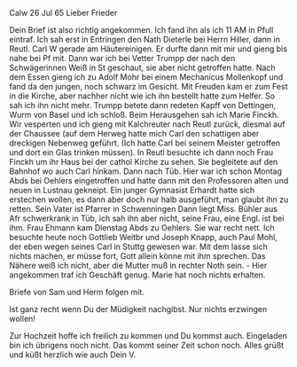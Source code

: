  Calw 26 Jul 65
Lieber Frieder

Dein Brief ist also richtig angekommen. Ich fand ihn als ich 11 AM in Pfull eintraf. Ich sah erst in Entringen den Nath Dieterle bei Herrn Hiller, dann in Reutl. Carl W gerade am Häutereinigen. Er durfte dann mit mir und gieng bis nahe bei Pf mit. Dann war ich bei Vetter Trumpp der nach den Schwägerinnen Weiß in St geschaut, sie aber nicht getroffen hatte. Nach dem Essen gieng ich zu Adolf Mohr bei einem Mechanicus Mollenkopf und fand da den jungen, noch schwarz im Gesicht. Mit Freuden kam er zum Fest in die Kirche, aber nachher nicht wie ich ihn bestellt hatte zum Helfer. So sah ich ihn nicht mehr. Trumpp betete dann redeten Kapff von Dettingen, Wurm von Basel und ich schloß. Beim Herausgehen sah ich Marie Finckh. Wir vesperten und ich gieng mit Kalchreuter nach Reutl zurück, diesmal auf der Chaussee (auf dem Herweg hatte mich Carl den schattigen aber dreckigen Nebenweg geführt. (Ich hatte Carl bei seinem Meister getroffen und dort ein Glas trinken müssen). In Reutl besuchte ich dann noch Frau Finckh um ihr Haus bei der cathol Kirche zu sehen. Sie begleitete auf den Bahnhof wo auch Carl hinkam. Dann nach Tüb. Hier war ich schon Montag Abds bei Oehlers eingetroffen und hatte dann mit den Professoren alten und neuen in Lustnau gekneipt. Ein junger Gymnasist Erhardt hatte sich erstechen wollen, es dann aber doch nur halb ausgeführt, man glaubt ihn zu retten. Sein Vater ist Pfarrer in Schwenningen Dann liegt Miss. Bühler aus Afr schwerkrank in Tüb, ich sah ihn aber nicht, seine Frau, eine Engl. ist bei ihm. Frau Ehmann kam Dienstag Abds zu Oehlers. Sie war recht nett. Ich besuchte heute noch Gottlieb Weitbr und Joseph Knapp, auch Paul Mohl, der eben wegen seines Carl in Stuttg gewesen war. Mit dem lasse sich nichts machen, er müsse fort, Gott allein könne mit ihm sprechen. Das Nähere weiß ich nicht, aber die Mutter muß in rechter Noth sein. - Hier angekommen traf ich Geschäft genug. Marie hat noch nichts erhalten.

Briefe von Sam und Herm folgen mit.

Ist ganz recht wenn Du der Müdigkeit nachgibst. Nur nichts erzwingen wollen!

Zur Hochzeit hoffe ich freilich zu kommen und Du kommst auch. Eingeladen bin ich übrigens noch nicht. Das kommt seiner Zeit schon noch. 
Alles grüßt und küßt herzlich wie auch Dein
 V.


